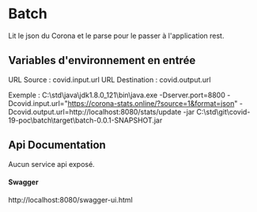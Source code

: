 # Batch
Lit le json du Corona et le parse pour le passer à l'application rest.

## Variables d'environnement en entrée
URL Source : covid.input.url
URL Destination : covid.output.url 

Exemple :
C:\std\java\jdk1.8.0_121\bin\java.exe -Dserver.port=8800 -Dcovid.input.url="https://corona-stats.online/?source=1&format=json" -Dcovid.output.url=http://localhost:8080/stats/update -jar C:\std\git\covid-19-poc\batch\target\batch-0.0.1-SNAPSHOT.jar

## Api Documentation
Aucun service api exposé.

#### Swagger
http://localhost:8080/swagger-ui.html

